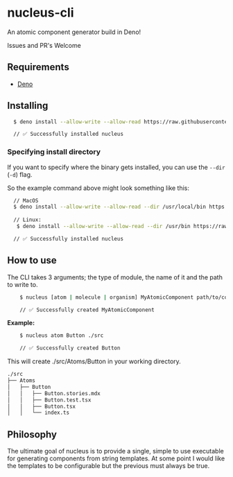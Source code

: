 # nucleus-cli

An atomic component generator build in Deno!

Issues and PR's Welcome

## Requirements

-   [Deno](https://deno.land/)

## Installing

```bash
  $ deno install --allow-write --allow-read https://raw.githubusercontent.com/vilbergs/nucleus-cli/master/cli.ts

  // ✅ Successfully installed nucleus
```

### Specifying install directory

If you want to specify where the binary gets installed, you can use the `--dir` (`-d`) flag.

So the example command above might look something like this:

```bash
  // MacOS
  $ deno install --allow-write --allow-read --dir /usr/local/bin https://raw.githubusercontent.com/vilbergs/nucleus-cli/master/cli.ts
  
  // Linux:
   $ deno install --allow-write --allow-read --dir /usr/bin https://raw.githubusercontent.com/vilbergs/nucleus-cli/master/cli.ts

  // ✅ Successfully installed nucleus
```

## How to use

The CLI takes 3 arguments; the type of module, the name of it and the path to write to.

```bash
    $ nucleus [atom | molecule | organism] MyAtomicComponent path/to/component

    // ✅ Successfully created MyAtomicComponent
```

**Example:**

```bash
    $ nucleus atom Button ./src

    // ✅ Successfully created Button
```

This will create ./src/Atoms/Button in your working directory.

```bash
./src
├── Atoms
│   ├── Button
│   │   ├── Button.stories.mdx
│   │   ├── Button.test.tsx
│   │   ├── Button.tsx
│   │   └── index.ts
```

## Philosophy

The ultimate goal of nucleus is to provide a single, simple to use executable for generating components from string templates.
At some point I would like the templates to be configurable but the previous must always be true.

